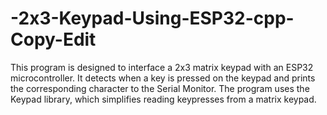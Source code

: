 # -2x3-Keypad-Using-ESP32-cpp-Copy-Edit
This program is designed to interface a 2x3 matrix keypad with an ESP32 microcontroller. It detects when a key is pressed on the keypad and prints the corresponding character to the Serial Monitor. The program uses the Keypad library, which simplifies reading keypresses from a matrix keypad.
